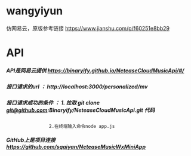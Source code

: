 # wangyiyun
仿网易云，原版参考链接   https://www.jianshu.com/p/f60251e8bb29
# API
 ##### API是网易云提供 https://binaryify.github.io/NeteaseCloudMusicApi/#/
##### 接口请求的url ： http://localhost:3000/personalized/mv
##### 接口请求成功的条件 ： 1. 拉取 git clone git@github.com:Binaryify/NeteaseCloudMusicApi.git 代码
                    2.在终端输入命令node app.js
##### GitHub上是项目连接 https://github.com/sqaiyan/NeteaseMusicWxMiniApp

